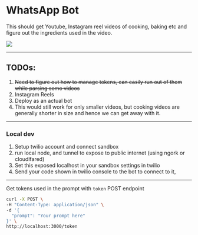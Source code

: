 # WhatsApp Bot

This should get Youtube, Instagram reel videos of cooking, baking etc and figure out the ingredients used in the video.

![](./demo/youtube-recipie.gif)

---

## TODOs:

1. ~~Need to figure out how to manage tokens, can easily run out of them while parsing some videos~~
2. Instagram Reels
3. Deploy as an actual bot
4. This would still work for only smaller videos, but cooking videos are generally shorter in size and hence we can get away with it.

---

### Local dev

1. Setup twilio account and connect sandbox
2. run local node, and tunnel to expose to public internet (using ngork or cloudlfared)
3. Set this exposed localhost in your sandbox settings in twilio
4. Send your code shown in twilio console to the bot to connect to it,

---

Get tokens used in the prompt with `token` POST endpoint

```sh
curl -X POST \
-H "Content-Type: application/json" \
-d '{
  "prompt": "Your prompt here"
}' \
http://localhost:3000/token
```
